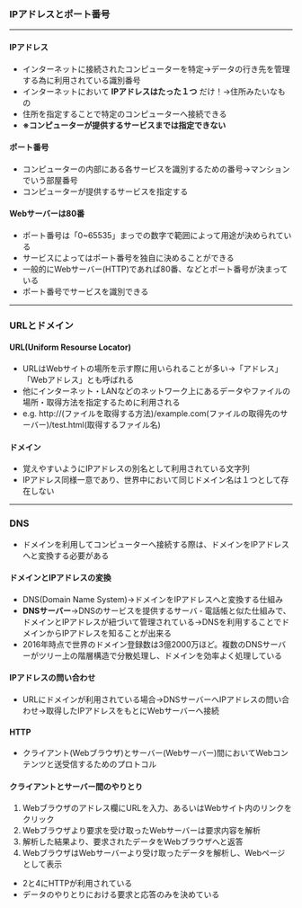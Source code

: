 ### IPアドレスとポート番号
***
#### IPアドレス
- インターネットに接続されたコンピューターを特定→データの行き先を管理する為に利用されている識別番号
- インターネットにおいて __IPアドレスはたった１つ__ だけ！→住所みたいなもの
- 住所を指定することで特定のコンピューターへ接続できる
- __※コンピューターが提供するサービスまでは指定できない__
#### ポート番号
- コンピューターの内部にある各サービスを識別するための番号→マンションでいう部屋番号
- コンピューターが提供するサービスを指定する
#### Webサーバーは80番
- ポート番号は「0~65535」まっでの数字で範囲によって用途が決められている
- サービスによってはポート番号を独自に決めることができる
- 一般的にWebサーバー(HTTP)であれば80番、などとポート番号が決まっている
- ポート番号でサービスを識別できる
****
### URLとドメイン
#### URL(Uniform Resourse Locator)
- URLはWebサイトの場所を示す際に用いられることが多い→「アドレス」「Webアドレス」とも呼ばれる
- 他にインターネット・LANなどのネットワーク上にあるデータやファイルの場所・取得方法を指定するために利用される
- e.g. http://(ファイルを取得する方法)/example.com(ファイルの取得先のサーバー)/test.html(取得するファイル名)
#### ドメイン
- 覚えやすいようにIPアドレスの別名として利用されている文字列
- IPアドレス同様一意であり、世界中において同じドメイン名は１つとして存在しない
***
### DNS
- ドメインを利用してコンピューターへ接続する際は、ドメインをIPアドレスへと変換する必要がある
#### ドメインとIPアドレスの変換
- DNS(Domain Name System)→ドメインをIPアドレスへと変換する仕組み
- __DNSサーバー__→DNSのサービスを提供するサーバ
‐ 電話帳と似た仕組みで、ドメインとIPアドレスが紐づいて管理されている→DNSを利用することでドメインからIPアドレスを知ることが出来る
- 2016年時点で世界のドメイン登録数は3億2000万ほど。複数のDNSサーバーがツリー上の階層構造で分散処理し、ドメインを効率よく処理している
#### IPアドレスの問い合わせ
- URLにドメインが利用されている場合→DNSサーバーへIPアドレスの問い合わせ→取得したIPアドレスをもとにWebサーバーへ接続
#### HTTP
- クライアント(Webブラウザ)とサーバー(Webサーバー)間においてWebコンテンツと送受信するためのプロトコル
#### クライアントとサーバー間のやりとり
1. Webブラウザのアドレス欄にURLを入力、あるいはWebサイト内のリンクをクリック
2. Webブラウザより要求を受け取ったWebサーバーは要求内容を解析
3. 解析した結果より、要求されたデータをWebブラウザへと返答
4. WebブラウザはWebサーバーより受け取ったデータを解析し、Webページとして表示
- 2と4にHTTPが利用されている
- データのやりとりにおける要求と応答のみを決めている









